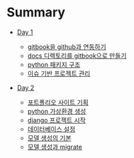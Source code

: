 # Summary

* [Day 1]()
    * [gitbook을 github과 연동하기](chapter-1/gitbook.md)
    * [docs 디렉토리를 gitbook으로 만들기](chapter-1/gitbook_structure.md)
    * [python 패키지 구조](chapter-1/python_package.md)
    * [이슈 기반 프로젝트 관리](chapter-1/project.md)
    
* [Day 2]()
    * [포트폴리오 사이트 기획](chapter-2/planning.md)
    * [python 가상환경 생성](chapter-2/virtualenv.md)
    * [django 프로젝트 시작](chapter-2/django_project.md)
    * [데이터베이스 설정](chapter-2/database.md)
    * [모델 생성의 기본](chapter-2/model.md)
    * [모델 생성과 migrate](chapter-2/model_migrate.md)
    